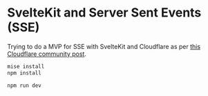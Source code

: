 # SvelteKit and Server Sent Events (SSE)

Trying to do a MVP for SSE with SvelteKit and Cloudflare as per [this Cloudflare community post](https://community.cloudflare.com/t/server-sent-events-readablestream-not-working/645073/2).

```sh
mise install
npm install
```

```sh
npm run dev
```